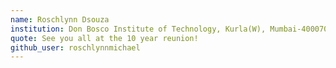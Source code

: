```yaml
---
name: Roschlynn Dsouza 
institution: Don Bosco Institute of Technology, Kurla(W), Mumbai-400070 🚩
quote: See you all at the 10 year reunion!
github_user: roschlynnmichael
---
```

